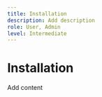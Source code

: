 ```yaml
---
title: Installation
description: Add description
role: User, Admin
level: Intermediate
---
```

# Installation

Add content